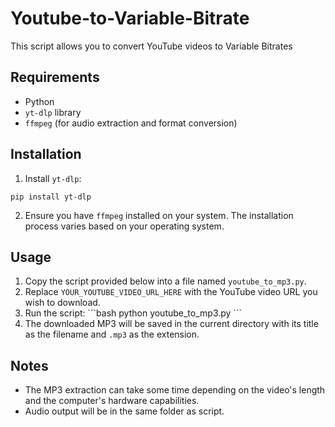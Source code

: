 # Youtube-to-Variable-Bitrate
This script allows you to convert YouTube videos to Variable Bitrates

## Requirements

- Python
- `yt-dlp` library
- `ffmpeg` (for audio extraction and format conversion)

## Installation

1. Install `yt-dlp`:
```
pip install yt-dlp
```

2. Ensure you have `ffmpeg` installed on your system. The installation process varies based on your operating system.

## Usage

1. Copy the script provided below into a file named `youtube_to_mp3.py`.
2. Replace `YOUR_YOUTUBE_VIDEO_URL_HERE` with the YouTube video URL you wish to download.
3. Run the script:
\```bash
python youtube_to_mp3.py
\```
4. The downloaded MP3 will be saved in the current directory with its title as the filename and `.mp3` as the extension.

## Notes

- The MP3 extraction can take some time depending on the video's length and the computer's hardware capabilities.
- Audio output will be in the same folder as script.
